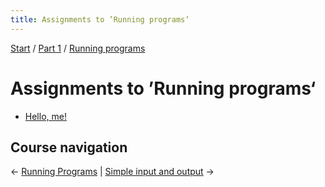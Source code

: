 ```yaml
---
title: Assignments to ’Running programs‘
---
```


[Start](../..) / [Part 1](../../part1) / [Running programs](../)

# Assignments to ’Running programs‘

* [Hello, me!](hello-me)

## Course navigation

← [Running Programs](..) | [Simple input and output](../../simple-input-output) →
